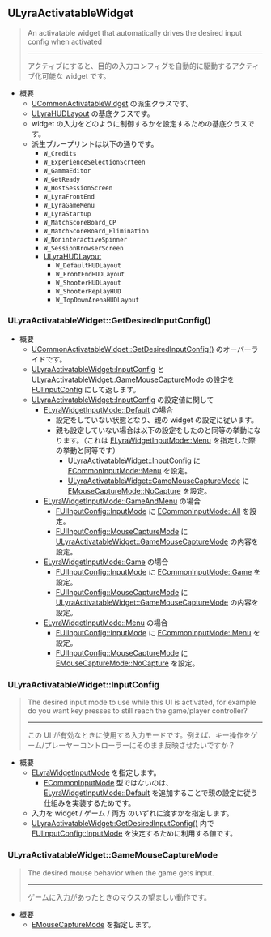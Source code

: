 ## ULyraActivatableWidget

> An activatable widget that automatically drives the desired input config when activated  
> 
> ----
> アクティブにすると、目的の入力コンフィグを自動的に駆動するアクティブ化可能な widget です。  

* 概要
	* [UCommonActivatableWidget] の派生クラスです。
	* [ULyraHUDLayout] の基底クラスです。
	* widget の入力をどのように制御するかを設定するための基底クラスです。
	* 派生ブループリントは以下の通りです。
		* `W_Credits`
		* `W_ExperienceSelectionScrteen`
		* `W_GammaEditor`
		* `W_GetReady`
		* `W_HostSessionScreen`
		* `W_LyraFrontEnd`
		* `W_LyraGameMenu`
		* `W_LyraStartup`
		* `W_MatchScoreBoard_CP`
		* `W_MatchScoreBoard_Elimination`
		* `W_NoninteractiveSpinner`
		* `W_SessionBrowserScreen`
		* [ULyraHUDLayout]
			* `W_DefaultHUDLayout`
			* `W_FrontEndHUDLayout`
			* `W_ShooterHUDLayout`
			* `W_ShooterReplayHUD`
			* `W_TopDownArenaHUDLayout`

### ULyraActivatableWidget::GetDesiredInputConfig()

* 概要
	* [UCommonActivatableWidget::GetDesiredInputConfig()] のオーバーライドです。
	* [ULyraActivatableWidget::InputConfig] と [ULyraActivatableWidget::GameMouseCaptureMode] の設定を [FUIInputConfig] にして返します。
	* [ULyraActivatableWidget::InputConfig] の設定値に関して
		* [ELyraWidgetInputMode::Default] の場合
			* 設定をしていない状態となり、親の widget の設定に従います。
			* 親も設定していない場合は以下の設定をしたのと同等の挙動になります。（これは [ELyraWidgetInputMode::Menu] を指定した際の挙動と同等です）
				* [ULyraActivatableWidget::InputConfig] に [ECommonInputMode::Menu] を設定。
				* [ULyraActivatableWidget::GameMouseCaptureMode] に [EMouseCaptureMode::NoCapture] を設定。
		* [ELyraWidgetInputMode::GameAndMenu] の場合
			* [FUIInputConfig::InputMode] に [ECommonInputMode::All] を設定。
			* [FUIInputConfig::MouseCaptureMode] に [ULyraActivatableWidget::GameMouseCaptureMode] の内容を設定。
		* [ELyraWidgetInputMode::Game] の場合
			* [FUIInputConfig::InputMode] に [ECommonInputMode::Game] を設定。
			* [FUIInputConfig::MouseCaptureMode] に [ULyraActivatableWidget::GameMouseCaptureMode] の内容を設定。
		* [ELyraWidgetInputMode::Menu] の場合
			* [FUIInputConfig::InputMode] に [ECommonInputMode::Menu] を設定。
			* [FUIInputConfig::MouseCaptureMode] に [EMouseCaptureMode::NoCapture] を設定。

### ULyraActivatableWidget::InputConfig

> The desired input mode to use while this UI is activated, for example do you want key presses to still reach the game/player controller?  
> 
> ----
> この UI が有効なときに使用する入力モードです。例えば、キー操作をゲーム/プレーヤーコントローラーにそのまま反映させたいですか？  

* 概要
	* [ELyraWidgetInputMode] を指定します。
		* [ECommonInputMode] 型ではないのは、 [ELyraWidgetInputMode::Default] を追加することで親の設定に従う仕組みを実装するためです。
	* 入力を widget / ゲーム / 両方 のいずれに渡すかを指定します。
	* [ULyraActivatableWidget::GetDesiredInputConfig()] 内で [FUIInputConfig::InputMode] を決定するために利用する値です。

### ULyraActivatableWidget::GameMouseCaptureMode

> The desired mouse behavior when the game gets input.
> 
> ----
> ゲームに入力があったときのマウスの望ましい動作です。  

* 概要
	* [EMouseCaptureMode] を指定します。

<!--- ページ内のリンク --->

<!--- 自前の画像へのリンク --->

<!--- generated --->
[ULyraActivatableWidget::GetDesiredInputConfig()]: #ulyraactivatablewidgetgetdesiredinputconfig
[ULyraActivatableWidget::InputConfig]: #ulyraactivatablewidgetinputconfig
[ULyraActivatableWidget::GameMouseCaptureMode]: #ulyraactivatablewidgetgamemousecapturemode
[ELyraWidgetInputMode]: ../../Lyra/Widget/ELyraWidgetInputMode.md#elyrawidgetinputmode
[ELyraWidgetInputMode::Default]: ../../Lyra/Widget/ELyraWidgetInputMode.md#elyrawidgetinputmodedefault
[ELyraWidgetInputMode::GameAndMenu]: ../../Lyra/Widget/ELyraWidgetInputMode.md#elyrawidgetinputmodegameandmenu
[ELyraWidgetInputMode::Game]: ../../Lyra/Widget/ELyraWidgetInputMode.md#elyrawidgetinputmodegame
[ELyraWidgetInputMode::Menu]: ../../Lyra/Widget/ELyraWidgetInputMode.md#elyrawidgetinputmodemenu
[ULyraHUDLayout]: ../../Lyra/Widget/ULyraHUDLayout.md#ulyrahudlayout
[ECommonInputMode]: ../../Plugin/CommonUI/ECommonInputMode.md#ecommoninputmode
[ECommonInputMode::Menu]: ../../Plugin/CommonUI/ECommonInputMode.md#ecommoninputmodemenu
[ECommonInputMode::Game]: ../../Plugin/CommonUI/ECommonInputMode.md#ecommoninputmodegame
[ECommonInputMode::All]: ../../Plugin/CommonUI/ECommonInputMode.md#ecommoninputmodeall
[FUIInputConfig]: ../../Plugin/CommonUI/FUIInputConfig.md#fuiinputconfig
[FUIInputConfig::InputMode]: ../../Plugin/CommonUI/FUIInputConfig.md#fuiinputconfiginputmode
[FUIInputConfig::MouseCaptureMode]: ../../Plugin/CommonUI/FUIInputConfig.md#fuiinputconfigmousecapturemode
[UCommonActivatableWidget]: ../../Plugin/CommonUI/UCommonActivatableWidget.md#ucommonactivatablewidget
[UCommonActivatableWidget::GetDesiredInputConfig()]: ../../Plugin/CommonUI/UCommonActivatableWidget.md#ucommonactivatablewidgetgetdesiredinputconfig
[EMouseCaptureMode]: ../../UE/Engine/EMouseCaptureMode.md#emousecapturemode
[EMouseCaptureMode::NoCapture]: ../../UE/Engine/EMouseCaptureMode.md#emousecapturemodenocapture
